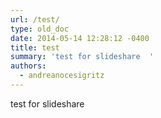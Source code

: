 ```yaml
---
url: /test/
type: old_doc
date: 2014-05-14 12:28:12 -0400
title: test
summary: 'test for slideshare  '
authors:
  - andreanocesigritz
---
```


test for slideshare

 